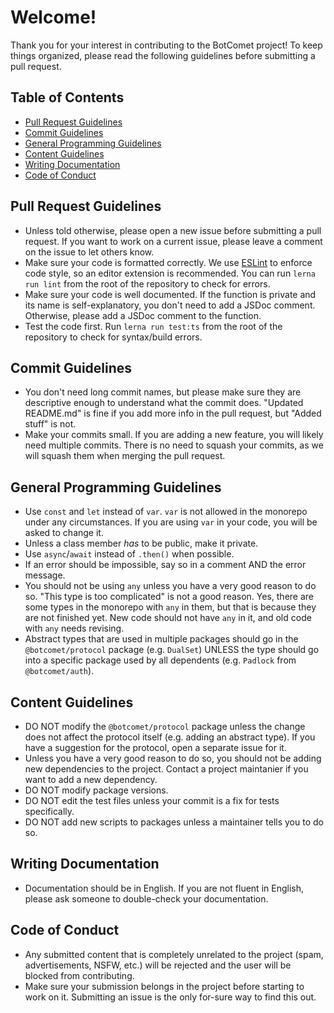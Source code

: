 # Welcome!

Thank you for your interest in contributing to the BotComet project! To keep things organized, please read the following guidelines before submitting a pull request.

## Table of Contents

- [Pull Request Guidelines](#pull-request-guidelines)
- [Commit Guidelines](#commit-guidelines)
- [General Programming Guidelines](#general-programming-guidelines)
- [Content Guidelines](#content-guidelines)
- [Writing Documentation](#writing-documentation)
- [Code of Conduct](#code-of-conduct)

## Pull Request Guidelines

- Unless told otherwise, please open a new issue before submitting a pull request. If you want to work on a current issue, please leave a comment on the issue to let others know.
- Make sure your code is formatted correctly. We use [ESLint](https://eslint.org/) to enforce code style, so an editor extension is recommended. You can run `lerna run lint` from the root of the repository to check for errors.
- Make sure your code is well documented. If the function is private and its name is self-explanatory, you don't need to add a JSDoc comment. Otherwise, please add a JSDoc comment to the function.
- Test the code first. Run `lerna run test:ts` from the root of the repository to check for syntax/build errors.

## Commit Guidelines

- You don't need long commit names, but please make sure they are descriptive enough to understand what the commit does. "Updated README.md" is fine if you add more info in the pull request, but "Added stuff" is not.
- Make your commits small. If you are adding a new feature, you will likely need multiple commits. There is no need to squash your commits, as we will squash them when merging the pull request.

## General Programming Guidelines

- Use `const` and `let` instead of `var`. `var` is not allowed in the monorepo under any circumstances. If you are using `var` in your code, you will be asked to change it.
- Unless a class member *has* to be public, make it private.
- Use `async`/`await` instead of `.then()` when possible.
- If an error should be impossible, say so in a comment AND the error message.
- You should not be using `any` unless you have a very good reason to do so. "This type is too complicated" is not a good reason. Yes, there are some types in the monorepo with `any` in them, but that is because they are not finished yet. New code should not have `any` in it, and old code with `any` needs revising.
- Abstract types that are used in multiple packages should go in the `@botcomet/protocol` package (e.g. `DualSet`) UNLESS the type should go into a specific package used by all dependents (e.g. `Padlock` from `@botcomet/auth`).

## Content Guidelines

- DO NOT modify the `@botcomet/protocol` package unless the change does not affect the protocol itself (e.g. adding an abstract type). If you have a suggestion for the protocol, open a separate issue for it.
- Unless you have a very good reason to do so, you should not be adding new dependencies to the project. Contact a project maintanier if you want to add a new dependency.
- DO NOT modify package versions.
- DO NOT edit the test files unless your commit is a fix for tests specifically.
- DO NOT add new scripts to packages unless a maintainer tells you to do so.

## Writing Documentation

- Documentation should be in English. If you are not fluent in English, please ask someone to double-check your documentation.

## Code of Conduct

- Any submitted content that is completely unrelated to the project (spam, advertisements, NSFW, etc.) will be rejected and the user will be blocked from contributing.
- Make sure your submission belongs in the project before starting to work on it. Submitting an issue is the only for-sure way to find this out.